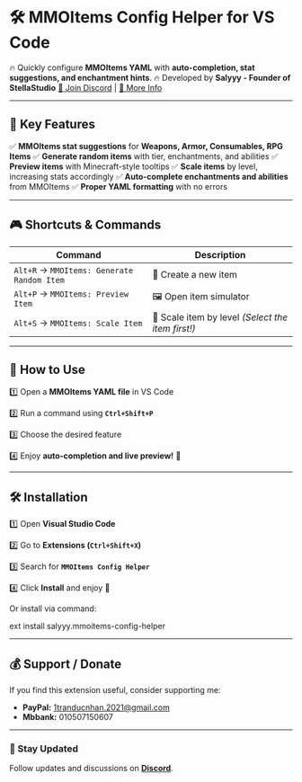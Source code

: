 
# 🛠️ MMOItems Config Helper for VS Code

🔥 Quickly configure **MMOItems YAML** with **auto-completion, stat suggestions, and enchantment hints**.
🔥 Developed by **Salyyy - Founder of StellaStudio**
[💬 Join Discord](https://discord.gg/pbkAuDsAuj) | [📜 More Info](https://guns.lol/salyyyy)

---

## 🎯 Key Features
✅ **MMOItems stat suggestions** for **Weapons, Armor, Consumables, RPG Items**
✅ **Generate random items** with tier, enchantments, and abilities
✅ **Preview items** with Minecraft-style tooltips
✅ **Scale items** by level, increasing stats accordingly
✅ **Auto-complete enchantments and abilities** from MMOItems
✅ **Proper YAML formatting** with no errors

---

## 🎮 Shortcuts & Commands
| Command | Description |
|------|------|
| `Alt+R` → `MMOItems: Generate Random Item` | 🎲 Create a new item |
| `Alt+P` → `MMOItems: Preview Item` | 🖼️ Open item simulator |
| `Alt+S` → `MMOItems: Scale Item` | 🔄 Scale item by level *(Select the item first!)* |

---

## 📌 How to Use
1️⃣ Open a **MMOItems YAML file** in VS Code

2️⃣ Run a command using **`Ctrl+Shift+P`**

3️⃣ Choose the desired feature

4️⃣ Enjoy **auto-completion and live preview!** 🎉

---

## 🛠️ Installation
1️⃣ Open **Visual Studio Code**

2️⃣ Go to **Extensions (`Ctrl+Shift+X`)**

3️⃣ Search for **`MMOItems Config Helper`**

4️⃣ Click **Install** and enjoy 🎉

Or install via command:

ext install salyyy.mmoitems-config-helper


---

## 💰 Support / Donate
If you find this extension useful, consider supporting me:
- **PayPal:** 1tranducnhan.2021@gmail.com
- **Mbbank:** 010507150607

---

### 🚀 Stay Updated
Follow updates and discussions on [**Discord**](https://discord.gg/pbkAuDsAuj).
